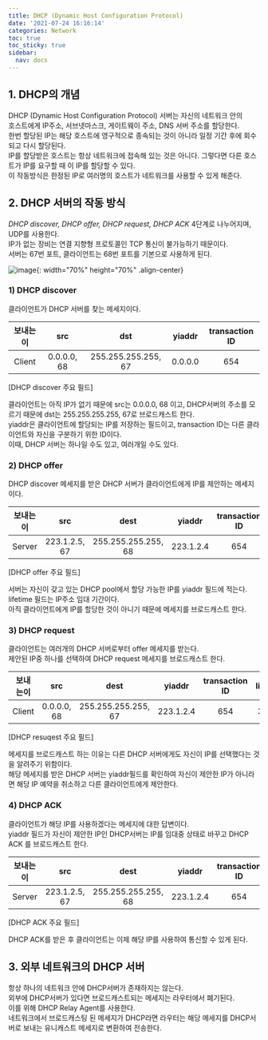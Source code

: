 ```yaml
---
title: DHCP (Dynamic Host Configuration Protocol)
date: '2021-07-24 16:16:14'
categories: Network
toc: true
toc_sticky: true
sidebar:
  nav: docs
---
```


## 1. DHCP의 개념
DHCP (Dynamic Host Configuration Protocol) 서버는 자신의 네트워크 안의  
호스트에게 IP주소, 서브넷마스크, 게이트웨이 주소, DNS 서버 주소를 할당한다.  
한번 할당된 IP는 해당 호스트에 영구적으로 종속되는 것이 아니라 일정 기간 후에 회수되고 다시 할당된다.  
IP를 할당받은 호스트는 항상 네트워크에 접속해 있는 것은 아니다. 그렇다면 다른 호스트가 IP를 요구할 때 이 IP를 할당할 수 있다.  
이 작동방식은 한정된 IP로 여러명의 호스트가 네트워크를 사용할 수 있게 해준다.  

## 2. DHCP 서버의 작동 방식
*DHCP discover, DHCP offer, DHCP request, DHCP ACK*   4단계로 나누어지며, UDP를 사용한다.  
IP가 없는 장비는 연결 지향형 프로토콜인 TCP 통신이 불가능하기 때문이다.  
서버는 67번 포트, 클라이언트는 68번 포트를 기본으로 사용하게 된다.  

![image](https://user-images.githubusercontent.com/60495897/126859443-e6a95b45-e4f8-49b3-9e31-a2fd4ed604c6.png){: width="70%" height="70%" .align-center}

### 1) DHCP discover
클라이언트가 DHCP 서버를 찾는 메세지이다.  


| 보내는이 |     src     |        dst         | yiaddr  | transaction ID |
| :------: | :---------: | :-----------------: | :-----: | :------------: |
|  Client  | 0.0.0.0, 68 | 255.255.255.255, 67 | 0.0.0.0 |      654       |

[DHCP discover 주요 필드]



클라이언트는 아직 IP가 없기 때문에 src는 0.0.0.0, 68 이고, DHCP서버의 주소를 모르기 때문에 dst는 255.255.255.255, 67로 브로드캐스트 한다.  
yiaddr은 클라이언트에 할당되는 IP를 저장하는 필드이고, transaction ID는 다른 클라이언트와 자신을 구분하기 위한 ID이다.  
이때, DHCP 서버는 하나일 수도 있고, 여러개일 수도 있다.  

### 2) DHCP offer
DHCP discover 메세지를 받은 DHCP 서버가 클라이언트에게 IP를 제안하는 메세지이다.  


	
| 보내는이 |      src      |        dest         |  yiaddr   | transaction ID | lifetime |
| :------: | :-----------: | :-----------------: | :-------: | :------------: | :------: |
|  Server  | 223.1.2.5, 67 | 255.255.255.255, 68 | 223.1.2.4 |      654       |  3600s   |


[DHCP offer 주요 필드]

서버는 자신이 갖고 있는 DHCP pool에서 할당 가능한 IP를 yiaddr 필드에 적는다.  
lifetime 필드는 IP주소 임대 기간이다.  
아직 클라이언트에게 IP를 할당한 것이 아니기 때문에 메세지를 브로드캐스트 한다.  

### 3) DHCP request
클라이언트는 여러개의 DHCP 서버로부터 offer 메세지를 받는다.  
제안된 IP중 하나를 선택하여 DHCP request 메세지를 브로드캐스트 한다.  

| 보내는이 |     src     |        dest         |  yiaddr   | transaction ID | lifetime |
| :------: | :---------: | :-----------------: | :-------: | :------------: | :------: |
|  Client  | 0.0.0.0, 68 | 255.255.255.255, 67 | 223.1.2.4 |      654       |  3600s   |

[DHCP resuqest 주요 필드]

메세지를 브로드캐스트 하는 이유는 다른 DHCP 서버에게도 자신이 IP를 선택했다는 것을 알려주기 위함이다.  
해당 메세지를 받은 DHCP 서버는 yiaddr필드를 확인하여 자신이 제안한 IP가 아니라면 해당 IP 예약을 취소하고 다른 클라이언트에게 제안한다.  

### 4) DHCP ACK
클라이언트가 해당 IP를 사용하겠다는 메세지에 대한 답변이다.  
yiaddr 필드가 자신이 제안한 IP인 DHCP서버는 IP를 임대중 상태로 바꾸고 DHCP ACK 를 브로드캐스트 한다.  

| 보내는이 |      src      |        dest         |  yiaddr   | transaction ID | lifetime |
| :------: | :-----------: | :-----------------: | :-------: | :------------: | :------: |
|  Server  | 223.1.2.5, 67 | 255.255.255.255, 68 | 223.1.2.4 |      654       |  3600s   |

[DHCP ACK 주요 필드]

DHCP ACK를 받은 후 클라이언트는 이제 해당 IP를 사용하여 통신할 수 있게 된다.  



## 3. 외부 네트워크의 DHCP 서버
항상 하나의 네트워크 안에 DHCP서버가 존재하지는 않는다.  
외부에 DHCP서버가 있다면  브로드캐스트되는 메세지는 라우터에서 폐기된다.  
이를 위해 DHCP Relay Agent를 사용한다.  
네트워크에서 브로드캐스팅 된 메세지가 DHCP라면 라우터는 해당 메세지를 DHCP서버로 보내는 유니캐스트 메세지로 변환하여 전송한다.
